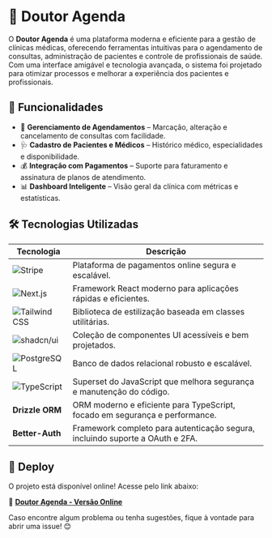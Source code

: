 # 🏥 Doutor Agenda

O **Doutor Agenda** é uma plataforma moderna e eficiente para a gestão de clínicas médicas, oferecendo ferramentas intuitivas para o agendamento de consultas, administração de pacientes e controle de profissionais de saúde. Com uma interface amigável e tecnologia avançada, o sistema foi projetado para otimizar processos e melhorar a experiência dos pacientes e profissionais.

## 🚀 Funcionalidades

- 📅 **Gerenciamento de Agendamentos** – Marcação, alteração e cancelamento de consultas com facilidade.
- 🩺 **Cadastro de Pacientes e Médicos** – Histórico médico, especialidades e disponibilidade.
- 💰 **Integração com Pagamentos** – Suporte para faturamento e assinatura de planos de atendimento.
- 📊 **Dashboard Inteligente** – Visão geral da clínica com métricas e estatísticas.

## 🛠 Tecnologias Utilizadas

| Tecnologia   | Descrição |
|-------------|-----------|
| ![Stripe](https://img.shields.io/badge/Stripe-626CD9?style=for-the-badge&logo=Stripe&logoColor=white) | Plataforma de pagamentos online segura e escalável. |
| ![Next.js](https://img.shields.io/badge/next%20js-000000?style=for-the-badge&logo=nextdotjs&logoColor=white) | Framework React moderno para aplicações rápidas e eficientes. |
| ![Tailwind CSS](https://img.shields.io/badge/Tailwind_CSS-38B2AC?style=for-the-badge&logo=tailwind-css&logoColor=white) | Biblioteca de estilização baseada em classes utilitárias. |
| ![shadcn/ui](https://img.shields.io/badge/shadcn%2Fui-000000?style=for-the-badge&logo=shadcnui&logoColor=white) | Coleção de componentes UI acessíveis e bem projetados. |
| ![PostgreSQL](https://img.shields.io/badge/PostgreSQL-316192?style=for-the-badge&logo=postgresql&logoColor=white) | Banco de dados relacional robusto e escalável. |
| ![TypeScript](https://img.shields.io/badge/TypeScript-007ACC?style=for-the-badge&logo=typescript&logoColor=white) | Superset do JavaScript que melhora segurança e manutenção do código. |
| **Drizzle ORM** | ORM moderno e eficiente para TypeScript, focado em segurança e performance. |
| **Better-Auth** | Framework completo para autenticação segura, incluindo suporte a OAuth e 2FA. |

## 🚀 Deploy

O projeto está disponível online! Acesse pelo link abaixo:

🔗 **[Doutor Agenda - Versão Online](https://doutor-agenda-one-wine.vercel.app/)**

Caso encontre algum problema ou tenha sugestões, fique à vontade para abrir uma issue! 😊



